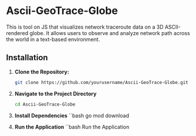 # Ascii-GeoTrace-Globe
This is tool on JS that visualizes network traceroute data on a 3D ASCII-rendered globe. It allows users to observe and analyze network path across the world in a text-based environment.

## Installation

1. **Clone the Repository:**
   ```bash
   git clone https://github.com/yourusername/Ascii-GeoTrace-Globe.git

2. **Navigate to the Project Directory**
   ```bash
   cd Ascii-GeoTrace-Globe
   
3. **Install Dependencies**
   ``bash
   go mod download

4. **Run the Application**
   ``bash
    Run the Application
   
